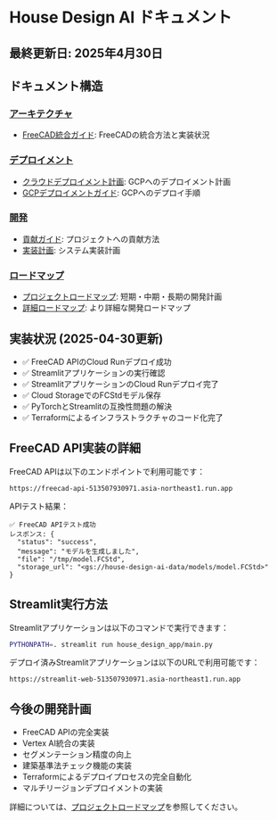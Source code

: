 # House Design AI ドキュメント

## 最終更新日: 2025年4月30日

## ドキュメント構造

### [アーキテクチャ](architecture/)
- [FreeCAD統合ガイド](architecture/freecad_integration.md): FreeCADの統合方法と実装状況

### [デプロイメント](deployment/)
- [クラウドデプロイメント計画](deployment/cloud_deployment_plan.md): GCPへのデプロイメント計画
- [GCPデプロイメントガイド](deployment/gcp_deployment_guide.md): GCPへのデプロイ手順

### [開発](development/)
- [貢献ガイド](development/contributing.md): プロジェクトへの貢献方法
- [実装計画](development/implementation_plan.md): システム実装計画

### [ロードマップ](roadmap/)
- [プロジェクトロードマップ](roadmap/roadmap.md): 短期・中期・長期の開発計画
- [詳細ロードマップ](roadmap/detailed_roadmap.md): より詳細な開発ロードマップ

## 実装状況 (2025-04-30更新)

- ✅ FreeCAD APIのCloud Runデプロイ成功
- ✅ Streamlitアプリケーションの実行確認
- ✅ StreamlitアプリケーションのCloud Runデプロイ完了
- ✅ Cloud StorageでのFCStdモデル保存
- ✅ PyTorchとStreamlitの互換性問題の解決
- ✅ Terraformによるインフラストラクチャのコード化完了

## FreeCAD API実装の詳細

FreeCAD APIは以下のエンドポイントで利用可能です：
```
https://freecad-api-513507930971.asia-northeast1.run.app
```

APIテスト結果：
```
✅ FreeCAD APIテスト成功
レスポンス: {
  "status": "success",
  "message": "モデルを生成しました",
  "file": "/tmp/model.FCStd",
  "storage_url": "<gs://house-design-ai-data/models/model.FCStd>"
}
```

## Streamlit実行方法

Streamlitアプリケーションは以下のコマンドで実行できます：
```bash
PYTHONPATH=. streamlit run house_design_app/main.py
```

デプロイ済みStreamlitアプリケーションは以下のURLで利用可能です：
```
https://streamlit-web-513507930971.asia-northeast1.run.app
```

## 今後の開発計画

- FreeCAD APIの完全実装
- Vertex AI統合の実装
- セグメンテーション精度の向上
- 建築基準法チェック機能の実装
- Terraformによるデプロイプロセスの完全自動化
- マルチリージョンデプロイメントの実装

詳細については、[プロジェクトロードマップ](roadmap/roadmap.md)を参照してください。
